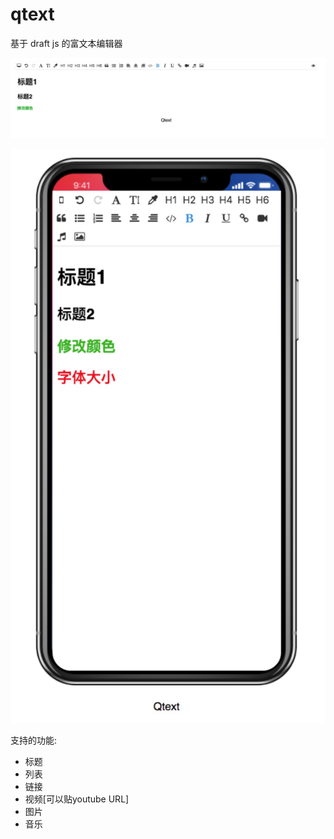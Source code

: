 # qtext
基于 draft js 的富文本编辑器


![desktop 编辑](https://github.com/QuietWind/qtext/blob/master/01.jpeg)

![移动端编辑](https://github.com/QuietWind/qtext/blob/master/02.jpeg)


支持的功能:

* 标题
* 列表
* 链接
* 视频[可以贴youtube URL]
* 图片
* 音乐